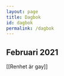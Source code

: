 ```yaml
---
layout: page
title: Dagbok
id: dagbok
permalink: /dagbok
---
```


## Februari 2021

[[Renhet är gay]]
